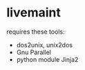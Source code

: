 livemaint
=========
requires these tools:
* dos2unix, unix2dos
* Gnu Parallel
* python module Jinja2
